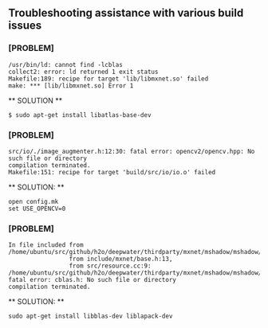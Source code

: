 ## Troubleshooting assistance with various build issues  ##


### [PROBLEM]  ###

```
/usr/bin/ld: cannot find -lcblas
collect2: error: ld returned 1 exit status
Makefile:189: recipe for target 'lib/libmxnet.so' failed
make: *** [lib/libmxnet.so] Error 1
```

** SOLUTION **

```
$ sudo apt-get install libatlas-base-dev
```

### [PROBLEM] ###
```
src/io/./image_augmenter.h:12:30: fatal error: opencv2/opencv.hpp: No such file or directory
compilation terminated.
Makefile:151: recipe for target 'build/src/io/io.o' failed
```

** SOLUTION: **
```
open config.mk
set USE_OPENCV=0
```

### [PROBLEM]  ###
```
In file included from /home/ubuntu/src/github/h2o/deepwater/thirdparty/mxnet/mshadow/mshadow/tensor.h:16:0,
                 from include/mxnet/base.h:13,
                 from src/resource.cc:9:
/home/ubuntu/src/github/h2o/deepwater/thirdparty/mxnet/mshadow/mshadow/./base.h:136:23: fatal error: cblas.h: No such file or directory
compilation terminated.
```

** SOLUTION: **

```
sudo apt-get install libblas-dev liblapack-dev
```

